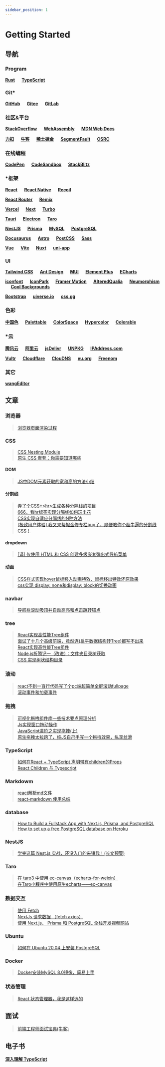 ```yaml
---
sidebar_position: 1
---
```


# Getting Started

## 导航

### Program

**[Rust](https://www.rust-lang.org/zh-CN/)**
&emsp;
**[TypeScript](https://www.typescript.org/)**

### Git*

**[GitHub](https://github.com/)**
&emsp;
**[Gitee](https://gitee.com/)**
&emsp;
**[GitLab](https://about.gitlab.com/)**

### 社区&平台

**[StackOverflow](https://stackoverflow.com/)**
&emsp;
**[WebAssembly](https://webassembly.org/)**
&emsp;
**[MDN Web Docs](https://developer.mozilla.org/)**

**[力扣](https://leetcode.cn/)**
&emsp;
**[牛客](https://www.nowcoder.com/)**
&emsp;
**[稀土掘金](https://juejin.cn/)**
&emsp;
**[SegmentFault](https://segmentfault.com/)**
&emsp;
**[OSRC](https://www.osrc.com/)**

### 在线编程

**[CodePen](https://codepen.io/)**
&emsp;
**[CodeSandbox](https://codesandbox.io/)**
&emsp;
**[StackBlitz](https://stackblitz.com/)**

### *框架

**[React](https://react.docschina.org/)**
&emsp;
**[React Native](https://reactnative.dev/)**
&emsp;
**[Recoil](https://recoiljs.org/zh-hans/)**

**[React Router](https://reactrouter.com/en/main/)**
&emsp;
**[Remix](https://remix.run/)**

**[Vercel](https://vercel.com/)**
&emsp;
**[Next](https://nextjs.org/)**
&emsp;
**[Turbo](https://turbo.build/)**

**[Tauri](https://next--tauri.netlify.app/)**
&emsp;
**[Electron](https://www.electronjs.org/zh/)**
&emsp;
**[Taro](https://taro.jd.com/)**

**[NestJS](https://nestjs.com/)**
&emsp;
**[Prisma](https://www.prisma.io/)**
&emsp;
**[MySQL](https://www.mysql.com/)**
&emsp;
**[PostgreSQL](https://www.postgre.org/)**

**[Docusaurus](https://docusaurus.io/zh-CN/)**
&emsp;
**[Astro](https://astro.build/)**
&emsp;
**[PostCSS](https://postcss.org/)**
&emsp;
**[Sass](https://sass-lang.com/documentation/syntax#scss/)**

**[Vue](https://cn.vuejs.com/)**
&emsp;
**[Vite](https://cn.vitejs.dev/)**
&emsp;
**[Nuxt](https://nuxt.com/)**
&emsp;
**[uni-app](https://uniapp.dclound.net.cn/)**

### UI

**[Tailwind CSS](https://tailwindcss.com/)**
&emsp;
**[Ant Design](https://ant.design/index-cn/)**
&emsp;
**[MUI](https://mui.com/)**
&emsp;
**[Element Plus](https://element-plus.gitee.io/zh-CN/)**
&emsp;
**[ECharts](https://echarts.apache.org/zh/index.html)**

**[iconfont](https://www.iconfont.cn/)**
&emsp;
**[IconPark](https://iconpark.oceanengine.com/home/)**
&emsp;
**[Framer Motion](https://www.framer.com/motion/)**
&emsp;
**[AlteredQualia](https://alteredqualia.com/)**
&emsp;
**[Neumorphism](https://neumorphism.io/)**
&emsp;
**[Cool Backgrounds](https://coolbackgrounds.io/)**

**[Bootstrap](https://getbootstrap.com/)**
&emsp;
**[uiverse.io](https://uiverse.io/)**
&emsp;
**[css.gg](https://css.gg/)**

### 色彩

**[中国色](http://zhongguose.com/)**
&emsp;
**[Palettable](https://www.palettable.io/)**
&emsp;
**[ColorSpace](https://mycolor.space/)**
&emsp;
**[Hypercolor](https://hypercolor.dev/)**
&emsp;
**[Colorable](https://colorable.jxnblk.com/)**

### *云

**[腾讯云](https://cloud.tencent.com/)**
&emsp;
**[阿里云](https://www.aliyun.com/)**
&emsp;
**[jsDelivr](https://www.jsdelivr.com/)**
&emsp;
**[UNPKG](https://unpkg.com/)**
&emsp;
**[IPAddress.com](https://www.ipaddress.com/)**

**[Vultr](https://my.vultr.com/)**
&emsp;
**[Cloudflare](https://dash.cloudflare.com/)**
&emsp;
**[ClouDNS](https://www.cloudns.net/)**
&emsp;
**[eu.org](https://nic.eu.org/arf/en/)**
&emsp;
**[Freenom](https://www.freenom.com/zh/index.html)**

### 其它

**[wangEditor](https://www.wangeditor.com/)**

## 文章

### 浏览器

> [浏览器页面渲染过程](https://juejin.cn/post/7134251423381848072#comment)

### CSS

> [CSS Nesting Module](https://drafts.csswg.org/css-nesting-1)  
> [原生 CSS 嵌套：你需要知道哪些](https://juejin.cn/post/7031109522424856607)

#### DOM

> [JS中DOM元素获取的宽和高的方法小结](https://blog.csdn.net/fanfan_h/article/details/90632127)

#### 分割线

> [弄了个CSS+<hr\>生成各种分隔线的项目](https://juejin.cn/post/6991848804773265416)  
> [666，看hr标签实现分隔线如何玩出花](https://www.zhangxinxu.com/wordpress/2021/05/css-html-hr)  
> [CSS实现自适应分隔线的N种方法](https://juejin.cn/post/6844904023493984263#heading-1)  
> [[极致用户体验] 我又来帮掘金修专栏bug了，顺便教你个超牛逼的分割线CSS！](https://juejin.cn/post/7110238985900785701)

#### dropdown

> [[译] 仅使用 HTML 和 CSS 创建多级嵌套弹出式导航菜单](https://juejin.cn/post/6844903901049651214#comment)

#### 动画

> [CSS样式实现hover鼠标移入动画特效、鼠标移出特效还原效果](https://blog.csdn.net/chengsw1993/article/details/109164580)  
> [css实现 display: none和display: block的切换动画](https://blog.csdn.net/qq_37540004/article/details/78280454)

### navbar

> [导航栏滚动吸顶并自动高亮和点击跳转锚点](https://www.oecom.cn/navigation-bar-scrolls/)

### tree

> [React实现高性能Tree组件](https://juejin.cn/post/6967156733412114445#heading-4)  
> [面试了十几个高级前端，竟然连(扁平数据结构转Tree)都写不出来](https://juejin.cn/post/6983904373508145189)  
> [React实现高性能Tree组件](https://juejin.cn/post/6967156733412114445#heading-4)  
> [Node.js折腾记一（改进）：文件夹目录树获取](https://juejin.cn/post/6844903840873971725#heading-6)  
> [CSS 实现树状结构目录](https://www.oecom.cn/navigation-bar-scrolls/)

### 滚动

> [react不到一百行代码写了个pc端超简单全屏滚动fullpage](https://blog.csdn.net/combarlala/article/details/107536859)  
> [滚动事件和加载事件](https://juejin.cn/post/7092706046346526734)

### 拖拽

> [可视化拖拽组件库一些技术要点原理分析](https://juejin.cn/post/6908502083075325959)  
> [Js实现窗口拖动操作](https://blog.csdn.net/jump_bear/article/details/106494555)  
> [JavaScript进阶之实现拖拽(上)](https://juejin.cn/post/6844904158273765384)  
> [原生拖拽太拉跨了，纯JS自己手写一个拖拽效果，纵享丝滑](https://juejin.cn/post/7145447742515445791)

### TypeScript

> [如何在React + TypeScript 声明带有children的Props](https://juejin.cn/post/7003628658862604302)  
> [React Children 与 Typescript](https://zhuanlan.zhihu.com/p/341846282)

### Markdowm

> [react解析md文件](https://blog.csdn.net/jx950915/article/details/107670872)  
> [react-markdown 使用总结](https://segmentfault.com/a/1190000020294373)

### database

> [How to Build a Fullstack App with Next.js, Prisma, and PostgreSQL](https://vercel.com/guides/nextjs-prisma-postgres)  
> [How to set up a free PostgreSQL database on Heroku](https://dev.to/prisma/how-to-setup-a-free-postgresql-database-on-heroku-1dc1)

### NestJS

> [学完这篇 Nest.js 实战，还没入门的来锤我！(长文预警)](https://juejin.cn/post/7032079740982788132)

### Taro

> [在 taro3 中使用 ec-canvas（echarts-for-weixin）](https://juejin.cn/post/7013280646336348167)  
> [在Taro小程序中使用原生echarts——ec-canvas](https://indexsarrol.cn/2021/08/22/echarts-in-taro/)

### 数据交互

> [使用 Fetch](https://developer.mozilla.org/zh-CN/docs/Web/API/Fetch_API/Using_Fetch)  
> [NextJs 请求数据 （fetch axios）](https://juejin.cn/post/7119422635351474189)  
> [使用 Next.js、 Prisma 和 PostgreSQL 全栈开发视频网站](https://juejin.cn/post/7153283997060202527)

### Ubuntu

> [如何在 Ubuntu 20.04 上安装 PostgreSQL](https://zhuanlan.zhihu.com/p/143156636)

### Docker

> [Docker安装MySQL 8.0镜像，简易上手](https://blog.csdn.net/chenthe1/article/details/127737993)

### 状态管理

> [React 状态管理器，我是这样选的](https://juejin.cn/post/7153071955405439012)

## 面试

> [前端工程师面试宝典(牛客)](https://www.nowcoder.com/issue/tutorial?tutorialId=96&uuid=f5212664ab664984882b00635066ded2)

## 电子书

**[深入理解 TypeScript](https://jkchao.github.io/typescript-book-chinese/)**
